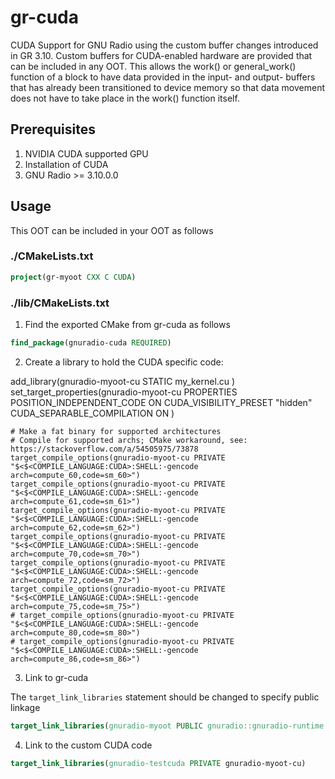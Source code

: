 # gr-cuda

CUDA Support for GNU Radio using the custom buffer changes introduced in GR 3.10.  Custom buffers for CUDA-enabled hardware are provided that can be included in any OOT.  This allows the work() or general_work() function of a block to have data provided in the input- and output- buffers that has already been transitioned to device memory so that data movement does not have to take place in the work() function itself.  

## Prerequisites

1. NVIDIA CUDA supported GPU
2. Installation of CUDA
3. GNU Radio >= 3.10.0.0

## Usage

This OOT can be included in your OOT as follows

### ./CMakeLists.txt
```cmake
project(gr-myoot CXX C CUDA)
```

### ./lib/CMakeLists.txt

1. Find the exported CMake from gr-cuda as follows
```cmake
find_package(gnuradio-cuda REQUIRED)
```

2. Create a library to hold the CUDA specific code:

add_library(gnuradio-myoot-cu STATIC 
    my_kernel.cu
)
set_target_properties(gnuradio-myoot-cu PROPERTIES 
    POSITION_INDEPENDENT_CODE ON
    CUDA_VISIBILITY_PRESET "hidden"
    CUDA_SEPARABLE_COMPILATION ON
)
```cuda
# Make a fat binary for supported architectures
# Compile for supported archs; CMake workaround, see: https://stackoverflow.com/a/54505975/73878
target_compile_options(gnuradio-myoot-cu PRIVATE "$<$<COMPILE_LANGUAGE:CUDA>:SHELL:-gencode arch=compute_60,code=sm_60>")
target_compile_options(gnuradio-myoot-cu PRIVATE "$<$<COMPILE_LANGUAGE:CUDA>:SHELL:-gencode arch=compute_61,code=sm_61>")
target_compile_options(gnuradio-myoot-cu PRIVATE "$<$<COMPILE_LANGUAGE:CUDA>:SHELL:-gencode arch=compute_62,code=sm_62>")
target_compile_options(gnuradio-myoot-cu PRIVATE "$<$<COMPILE_LANGUAGE:CUDA>:SHELL:-gencode arch=compute_70,code=sm_70>")
target_compile_options(gnuradio-myoot-cu PRIVATE "$<$<COMPILE_LANGUAGE:CUDA>:SHELL:-gencode arch=compute_72,code=sm_72>")
target_compile_options(gnuradio-myoot-cu PRIVATE "$<$<COMPILE_LANGUAGE:CUDA>:SHELL:-gencode arch=compute_75,code=sm_75>")
# target_compile_options(gnuradio-myoot-cu PRIVATE "$<$<COMPILE_LANGUAGE:CUDA>:SHELL:-gencode arch=compute_80,code=sm_80>")
# target_compile_options(gnuradio-myoot-cu PRIVATE "$<$<COMPILE_LANGUAGE:CUDA>:SHELL:-gencode arch=compute_86,code=sm_86>")
```

3. Link to gr-cuda 

The `target_link_libraries` statement should be changed to specify public linkage
```cmake
target_link_libraries(gnuradio-myoot PUBLIC gnuradio::gnuradio-runtime gnuradio-cuda)
```

4. Link to the custom CUDA code
```cmake
target_link_libraries(gnuradio-testcuda PRIVATE gnuradio-myoot-cu)
```
